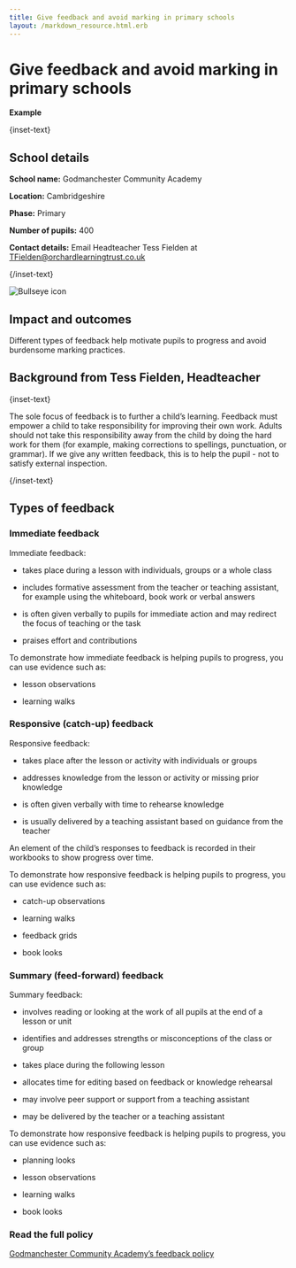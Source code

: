 ```yaml
---
title: Give feedback and avoid marking in primary schools
layout: /markdown_resource.html.erb
---
```


# Give feedback and avoid marking in primary schools

<strong class="govuk-tag">Example</strong>

{inset-text}

## School details

**School name:** Godmanchester Community Academy

**Location:** Cambridgeshire

**Phase:** Primary 

**Number of pupils:** 400 

**Contact details:** Email Headteacher Tess Fielden at <TFielden@orchardlearningtrust.co.uk>   

{/inset-text}

<div class="govuk-grid-row dfe-width-container">
  <div class="govuk-grid-column-full">
    <div class="info-box">
      <div class="info-box__corner">
        <img src="/assets/images/bullseye.svg" alt="Bullseye icon">
      </div>
      <h2 class="govuk-heading-m">
        Impact and outcomes
      </h2>
      <p>
        Different types of feedback help motivate pupils to progress and avoid burdensome marking practices.        
      </p>
    </div>
  </div>
</div>

## Background from Tess Fielden, Headteacher

{inset-text}

The sole focus of feedback is to further a child’s learning. Feedback must empower a child to take responsibility for improving their own work. Adults should not take this responsibility away from the child by doing the hard work for them (for example, making corrections to spellings, punctuation, or grammar). If we give any written feedback, this is to help the pupil - not to satisfy external inspection. 

{/inset-text}

## Types of feedback 

### Immediate feedback  

Immediate feedback: 

* takes place during a lesson with individuals, groups or a whole class
  
* includes formative assessment from the teacher or teaching assistant, for example using the whiteboard, book work or verbal answers
  
* is often given verbally to pupils for immediate action and may redirect the focus of teaching or the task
  
* praises effort and contributions 

To demonstrate how immediate feedback is helping pupils to progress, you can use evidence such as:

* lesson observations
  
* learning walks 

### Responsive (catch-up) feedback  

Responsive feedback: 

* takes place after the lesson or activity with individuals or groups
  
* addresses knowledge from the lesson or activity or missing prior knowledge
  
* is often given verbally with time to rehearse knowledge
  
* is usually delivered by a teaching assistant based on guidance from the teacher  

An element of the child’s responses to feedback is recorded in their workbooks to show progress over time. 

To demonstrate how responsive feedback is helping pupils to progress, you can use evidence such as:

* catch-up observations
  
* learning walks
  
* feedback grids
  
* book looks 

### Summary (feed-forward) feedback 

Summary feedback: 

* involves reading or looking at the work of all pupils at the end of a lesson or unit
  
* identifies and addresses strengths or misconceptions of the class or group
  
* takes place during the following lesson
  
* allocates time for editing based on feedback or knowledge rehearsal
  
* may involve peer support or support from a teaching assistant
  
* may be delivered by the teacher or a teaching assistant 

To demonstrate how responsive feedback is helping pupils to progress, you can use evidence such as: 

* planning looks
  
* lesson observations
  
* learning walks
  
* book looks 

### Read the full policy 
[Godmanchester Community Academy’s feedback policy](https://www.godmanchester.cambs.sch.uk/_site/data/files/users/template/files/335BE378887246741BBA22CDDF20CF0B.pdf?pid=26)
